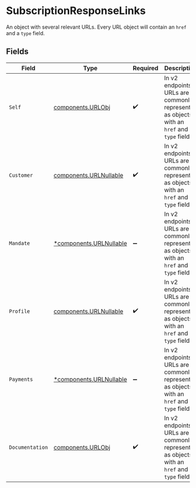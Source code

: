 # SubscriptionResponseLinks

An object with several relevant URLs. Every URL object will contain an `href` and a `type` field.


## Fields

| Field                                                                                      | Type                                                                                       | Required                                                                                   | Description                                                                                |
| ------------------------------------------------------------------------------------------ | ------------------------------------------------------------------------------------------ | ------------------------------------------------------------------------------------------ | ------------------------------------------------------------------------------------------ |
| `Self`                                                                                     | [components.URLObj](../../models/components/urlobj.md)                                     | :heavy_check_mark:                                                                         | In v2 endpoints, URLs are commonly represented as objects with an `href` and `type` field. |
| `Customer`                                                                                 | [components.URLNullable](../../models/components/urlnullable.md)                           | :heavy_check_mark:                                                                         | In v2 endpoints, URLs are commonly represented as objects with an `href` and `type` field. |
| `Mandate`                                                                                  | [*components.URLNullable](../../models/components/urlnullable.md)                          | :heavy_minus_sign:                                                                         | In v2 endpoints, URLs are commonly represented as objects with an `href` and `type` field. |
| `Profile`                                                                                  | [components.URLNullable](../../models/components/urlnullable.md)                           | :heavy_check_mark:                                                                         | In v2 endpoints, URLs are commonly represented as objects with an `href` and `type` field. |
| `Payments`                                                                                 | [*components.URLNullable](../../models/components/urlnullable.md)                          | :heavy_minus_sign:                                                                         | In v2 endpoints, URLs are commonly represented as objects with an `href` and `type` field. |
| `Documentation`                                                                            | [components.URLObj](../../models/components/urlobj.md)                                     | :heavy_check_mark:                                                                         | In v2 endpoints, URLs are commonly represented as objects with an `href` and `type` field. |